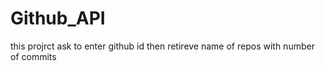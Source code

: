 # Github_API
 this projrct ask to enter github id then retireve name of repos with number of commits
